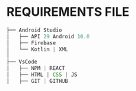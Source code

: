 # REQUIREMENTS FILE

```js
├── Android Studio
│   ├── API 29 Android 10.0
│   ├── Firebase
│   └── Kotlin | XML
│
├── VsCode
│   ├── NPM | REACT
│   ├── HTML | CSS | JS
│   ├── GIT | GITHUB
```